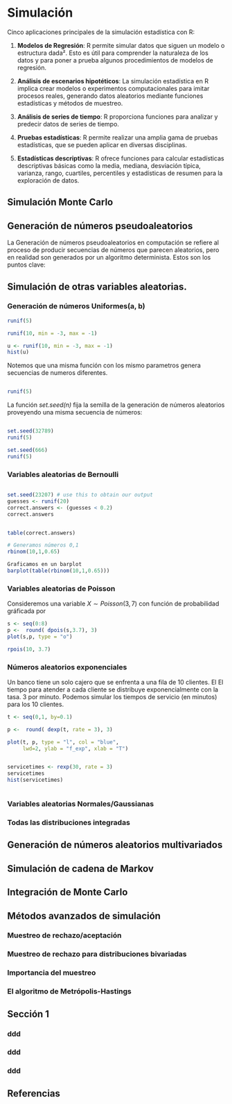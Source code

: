
# Simulación

Cinco aplicaciones principales de la simulación estadística con R:

1. **Modelos de Regresión**: R permite simular datos que siguen un modelo o estructura dada². Esto es útil para comprender la naturaleza de los datos y para poner a prueba algunos procedimientos de modelos de regresión.

2. **Análisis de escenarios hipotéticos**: La simulación estadística en R implica crear modelos o experimentos computacionales para imitar procesos reales, generando datos aleatorios mediante funciones estadísticas y métodos de muestreo.

3. **Análisis de series de tiempo**: R proporciona funciones para analizar y predecir datos de series de tiempo.

4. **Pruebas estadísticas**: R permite realizar una amplia gama de pruebas estadísticas, que se pueden aplicar en diversas disciplinas.

5. **Estadísticas descriptivas**: R ofrece funciones para calcular estadísticas descriptivas básicas como la media, mediana, desviación típica, varianza, rango, cuartiles, percentiles y estadísticas de resumen para la exploración de datos.


## Simulación Monte Carlo

## Generación de números pseudoaleatorios

La Generación de números pseudoaleatorios en computación se refiere al proceso de producir secuencias de números que parecen aleatorios, pero en realidad son generados por un algoritmo determinista. Estos son los puntos clave:

## Simulación de otras variables aleatorias.

### Generación de números Uniformes(a, b) 

```r
runif(5)

runif(10, min = -3, max = -1)
```

```r
u <- runif(10, min = -3, max = -1)
hist(u)
```

Notemos que una misma función con los mismo parametros genera secuencias de numeros diferentes.

```r

runif(5)

```

La función *set.seed(n)* fija la semilla de la generación de números aleatorios
proveyendo una misma secuencia de números:

```r

set.seed(32789) 
runif(5)

set.seed(666)
runif(5)

```

### Variables aleatorias de Bernoulli

```r

set.seed(23207) # use this to obtain our output
guesses <- runif(20)
correct.answers <- (guesses < 0.2)
correct.answers

```

```r

table(correct.answers)

```

```r
# Generamos números 0,1
rbinom(10,1,0.65)

Graficamos en un barplot
barplot(table(rbinom(10,1,0.65)))

```

### Variables aleatorias de Poisson

Consideremos una variable $X \sim Poisson (3,7)$ con función de probabilidad
gráficada por

```r
s <- seq(0:8)
p <-  round( dpois(s,3.7), 3)
plot(s,p, type = "o")

```

```r
rpois(10, 3.7)

```




### Números aleatorios exponenciales

Un banco tiene un solo cajero que se enfrenta a una fila de 10 clientes. El
El tiempo para atender a cada cliente se distribuye exponencialmente con la tasa.
3 por minuto. Podemos simular los tiempos de servicio (en minutos) para los 10
clientes.


```r
t <- seq(0,1, by=0.1)

p <-  round( dexp(t, rate = 3), 3)

plot(t, p, type = "l", col = "blue", 
     lwd=2, ylab = "f_exp", xlab = "T")

```


```r

servicetimes <- rexp(30, rate = 3)
servicetimes
hist(servicetimes)

```



```r


```

### Variables aleatorias Normales/Gaussianas

### Todas las distribuciones integradas

## Generación de números aleatorios multivariados

## Simulación de cadena de Markov

## Integración de Monte Carlo

## Métodos avanzados de simulación

### Muestreo de rechazo/aceptación
### Muestreo de rechazo para distribuciones bivariadas
### Importancia del muestreo
### El algoritmo de Metrópolis-Hastings



##  Sección 1

### ddd
### ddd
### ddd

## Referencias
